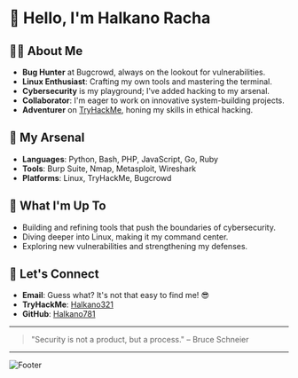 # 👋 Hello, I'm Halkano Racha



## 🧑‍💻 About Me

- **Bug Hunter** at Bugcrowd, always on the lookout for vulnerabilities.
- **Linux Enthusiast**: Crafting my own tools and mastering the terminal.
- **Cybersecurity** is my playground; I've added hacking to my arsenal.
- **Collaborator**: I'm eager to work on innovative system-building projects.
- **Adventurer** on [TryHackMe](https://www.tryhackme.com/p/Halkano321), honing my skills in ethical hacking.

## 🔧 My Arsenal

- **Languages**: Python, Bash, PHP, JavaScript, Go, Ruby
- **Tools**: Burp Suite, Nmap, Metasploit, Wireshark
- **Platforms**: Linux, TryHackMe, Bugcrowd

## 🌱 What I'm Up To

- Building and refining tools that push the boundaries of cybersecurity.
- Diving deeper into Linux, making it my command center.
- Exploring new vulnerabilities and strengthening my defenses.

## 💬 Let's Connect

- **Email**: Guess what? It's not that easy to find me! 😎
- **TryHackMe**: [Halkano321](https://www.tryhackme.com/p/Halkano321)
- **GitHub**: [Halkano781](https://github.com/halkano781)

---

> "Security is not a product, but a process." – Bruce Schneier

---

![Footer](https://via.placeholder.com/1200x50?text=Happy+Hacking!)
